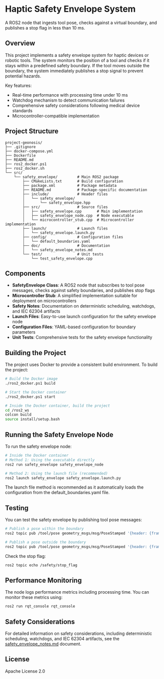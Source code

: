 # Haptic Safety Envelope System

A ROS2 node that ingests tool pose, checks against a virtual boundary, and publishes a stop flag in less than 10 ms.

## Overview

This project implements a safety envelope system for haptic devices or robotic tools. The system monitors the position of a tool and checks if it stays within a predefined safety boundary. If the tool moves outside the boundary, the system immediately publishes a stop signal to prevent potential hazards.

Key features:
- Real-time performance with processing time under 10 ms
- Watchdog mechanism to detect communication failures
- Comprehensive safety considerations following medical device standards
- Microcontroller-compatible implementation

## Project Structure

```
project-geonosis/
├── .gitignore
├── docker-compose.yml
├── Dockerfile
├── README.md
├── ros2_docker.ps1
├── ros2_docker.sh
└── src/
    └── safety_envelope/         # Main ROS2 package
        ├── CMakeLists.txt       # Build configuration
        ├── package.xml          # Package metadata
        ├── README.md            # Package-specific documentation
        ├── include/             # Header files
        │   └── safety_envelope/
        │       └── safety_envelope.hpp
        ├── src/                 # Source files
        │   ├── safety_envelope.cpp       # Main implementation
        │   ├── safety_envelope_node.cpp  # Node executable
        │   └── microcontroller_stub.cpp  # Microcontroller implementation
        ├── launch/              # Launch files
        │   └── safety_envelope.launch.py
        ├── config/              # Configuration files
        │   └── default_boundaries.yaml
        ├── doc/                 # Documentation
        │   └── safety_envelope_notes.md
        └── test/                # Unit tests
            └── test_safety_envelope.cpp
```

## Components

- **SafetyEnvelope Class**: A ROS2 node that subscribes to tool pose messages, checks against safety boundaries, and publishes stop flags
- **Microcontroller Stub**: A simplified implementation suitable for deployment on microcontrollers
- **Safety Notes**: Documentation on deterministic scheduling, watchdogs, and IEC 62304 artifacts
- **Launch Files**: Easy-to-use launch configuration for the safety envelope node
- **Configuration Files**: YAML-based configuration for boundary parameters
- **Unit Tests**: Comprehensive tests for the safety envelope functionality

## Building the Project

The project uses Docker to provide a consistent build environment. To build the project:

```bash
# Build the Docker image
./ros2_docker.ps1 build

# Start the Docker container
./ros2_docker.ps1 start

# Inside the Docker container, build the project
cd /ros2_ws
colcon build
source install/setup.bash
```

## Running the Safety Envelope Node

To run the safety envelope node:

```bash
# Inside the Docker container
# Method 1: Using the executable directly
ros2 run safety_envelope safety_envelope_node

# Method 2: Using the launch file (recommended)
ros2 launch safety_envelope safety_envelope.launch.py
```

The launch file method is recommended as it automatically loads the configuration from the default_boundaries.yaml file.

## Testing

You can test the safety envelope by publishing tool pose messages:

```bash
# Publish a pose within the boundary
ros2 topic pub /tool/pose geometry_msgs/msg/PoseStamped '{header: {frame_id: "base_link"}, pose: {position: {x: 0.0, y: 0.0, z: 0.0}}}'

# Publish a pose outside the boundary
ros2 topic pub /tool/pose geometry_msgs/msg/PoseStamped '{header: {frame_id: "base_link"}, pose: {position: {x: 1.0, y: 0.0, z: 0.0}}}'
```

Check the stop flag:

```bash
ros2 topic echo /safety/stop_flag
```

## Performance Monitoring

The node logs performance metrics including processing time. You can monitor these metrics using:

```bash
ros2 run rqt_console rqt_console
```

## Safety Considerations

For detailed information on safety considerations, including deterministic scheduling, watchdogs, and IEC 62304 artifacts, see the [safety_envelope_notes.md](src/safety_envelope/doc/safety_envelope_notes.md) document.

## License

Apache License 2.0

